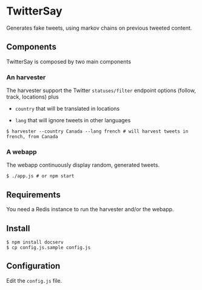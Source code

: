 # TwitterSay

Generates fake tweets, using markov chains on previous tweeted content.

## Components

TwitterSay is composed by two main components

### An harvester

The harvester support the Twitter ```statuses/filter``` endpoint options (follow, track, locations) plus 

 - ```country``` that will be translated in locations
 
 - ```lang``` that will ignore tweets in other languages
 
```
$ harvester --country Canada --lang french # will harvest tweets in french, from Canada
```

### A webapp
The webapp continuously display random, generated tweets.

```
$ ./app.js # or npm start
```

## Requirements
You need a Redis instance to run the harvester and/or the webapp.

## Install
```
$ npm install docserv
$ cp config.js.sample config.js
```

## Configuration
Edit the ```config.js``` file.
